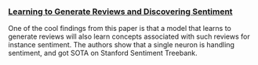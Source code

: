### [Learning to Generate Reviews and Discovering Sentiment](https://arxiv.org/pdf/1704.01444.pdf)
One of the cool findings from this paper is that a model that learns to generate reviews will also learn concepts associated with such reviews for instance sentiment. The authors show that a single neuron is handling sentiment, and got SOTA on Stanford Sentiment Treebank.

